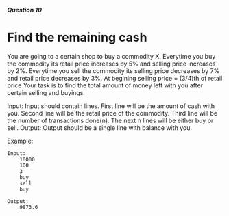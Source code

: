 ***Question 10***
<h1> Find the remaining cash </h1>

You are going to a certain shop to buy a commodity X. 
Everytime you buy the commodity its retail price increases by 5% and selling price increases by 2%.
Everytime you sell the commodity its selling price decreases by 7% and retail price decreases by 3%.
At begining selling price = (3/4)th of retail price 
Your task is to find the total amount of money left with you after certain selling and buyings.

Input:
    Input should contain  lines.
    First line will be the amount of cash with you.
    Second line will be the retail price of the commodity.
    Third line will be the number of transactions done(n).
    The next n lines will be either buy or sell.
Output:
    Output should be a single line with balance with you.

Example:
```
Input:
    10000
    100
    3
    buy
    sell
    buy
    
Output:
    9873.6
```